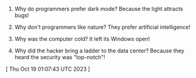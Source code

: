  
1. Why do programmers prefer dark mode? 
   Because the light attracts bugs!

2. Why don't programmers like nature?
   They prefer artificial intelligence!

3. Why was the computer cold?
   It left its Windows open!

4. Why did the hacker bring a ladder to the data center?
   Because they heard the security was "top-notch"!
 
[ 
Thu Oct 19 01:07:43 UTC 2023
 ]
